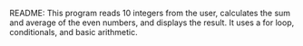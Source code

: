 README:
This program reads 10 integers from the user, calculates the sum and average of the even numbers, and displays the result. It uses a for loop, conditionals, and basic arithmetic.

